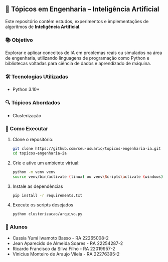 ## 🧠 Tópicos em Engenharia – Inteligência Artificial

Este repositório contém estudos, experimentos e implementações de algoritmos de **Inteligência Artificial**.

### 📚 Objetivo

Explorar e aplicar conceitos de IA em problemas reais ou simulados na área de engenharia, utilizando linguagens de programação como Python e bibliotecas voltadas para ciência de dados e aprendizado de máquina.

### 🛠️ Tecnologias Utilizadas

- Python 3.10+


### 🔍 Tópicos Abordados

- Clusterização

### 🚀 Como Executar

1. Clone o repositório:
   ```bash
   git clone https://github.com/seu-usuario/topicos-engenharia-ia.git
   cd topicos-engenharia-ia

2. Crie e ative um ambiente virtual:
   ```bash
   python -m venv venv
   source venv/bin/activate (linux) ou venv\Scripts\activate (windows)

3. Instale as dependências
   ```bash
   pip install -r requirements.txt

4. Execute os scripts desejados
   ```bash
   python clusterizacao/arquivo.py

### 🤝 Alunos
- Cassia Yumi Iwamoto Basso - RA 22265008-2
- Jean Aparecido de Almeida Soares - RA 22254287-2
- Ricardo Francisco da Silva Filho - RA 22019957-2
- Vinicius Monteiro de Araujo Vilela - RA 22276395-2 

